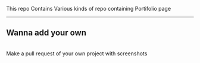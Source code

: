 This repo Contains Various kinds of repo containing Portifolio page

<hr>
<h2>Wanna add your own</h2>
<br>
Make a pull request of your own project with screenshots
